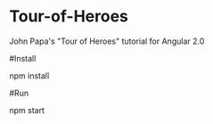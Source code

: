 # Tour-of-Heroes
John Papa's "Tour of Heroes" tutorial for Angular 2.0

#Install

  npm install

#Run

  npm start
